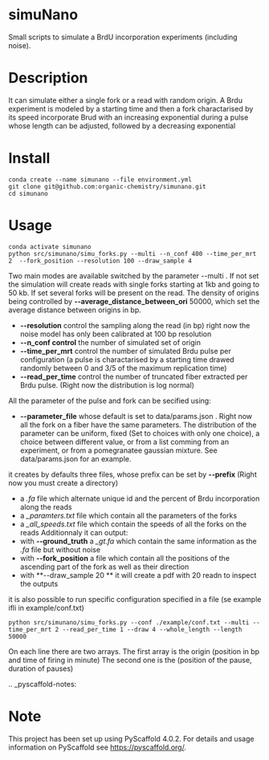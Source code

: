 
simuNano
========
Small scripts to simulate a BrdU incorporation experiments (including noise).

Description
===========

It can simulate either a single fork or a read with random origin.
A Brdu experiment is modeled by a starting time and then a fork charactarised
by its speed incorporate Brud with an increasing exponential during a pulse whose
length can be adjusted, followed by a decreasing exponential


Install
===========
```
conda create --name simunano --file environment.yml
git clone git@github.com:organic-chemistry/simunano.git
cd simunano
```

Usage
===========
```
conda activate simunano
python src/simunano/simu_forks.py --multi --n_conf 400 --time_per_mrt 2  --fork_position --resolution 100 --draw_sample 4
```

Two main modes are available switched by the parameter --multi .
If not set the simulation will create reads with single forks starting at 1kb and going to
50 kb.
If set several forks will be present on the read. The density of origins being controlled
by **--average_distance_between_ori** 50000, which set the average distance between origins in bp.


 * **--resolution** control the sampling along the read (in bp) right now the noise model has only been calibrated at 100 bp resolution
 * **--n_conf control** the number of simulated set of origin
 * **--time_per_mrt** control the number of simulated Brdu pulse per configuration (a pulse is charactarised by a starting time drawed randomly between 0 and 3/5 of the maximum replication time)
 * **--read_per_time** control the number of truncated fiber extracted per Brdu pulse. (Right now the distribution is log normal)

All the parameter of the pulse and fork can be secified  using:
 * **--parameter_file** whose default is set to data/params.json . Right now all the fork on a fiber have the same parameters.
The distribution of the parameter can be uniform, fixed (Set to choices with only one choice), a choice between different value,
or from a list comming from an experiment, or from a pomegranatee gaussian mixture. See data/params.json for an example.



it creates by defaults three files, whose prefix can be set by **--prefix** (Right now you must create a directory)
  * a *.fa* file which alternate unique id and the percent of Brdu incorporation along the reads
  * a  *_paramters.txt* file which contain all the parameters of the forks
  * a  *_all_speeds.txt* file which contain the speeds of all the forks on the reads
Additionnaly it can output:
  * with **--ground_truth** a *_gt.fa* which contain the same information as the *.fa* file but without noise
  * with **--fork_position** a file which contain all the positions of the ascending part of the fork as well as their direction
  * with **--draw_sample 20 ** it will create a pdf with 20 readn to inspect the outputs


it is also possible to run specific configuration specified in a file (se example ifli in example/conf.txt)
```
python src/simunano/simu_forks.py --conf ./example/conf.txt --multi --time_per_mrt 2 --read_per_time 1 --draw 4 --whole_length --length 50000
```
On each line there are two arrays. The first array is the origin (position in bp and time of firing in minute)
The second one is the (position of the pause, duration of pauses)

.. _pyscaffold-notes:

Note
====

This project has been set up using PyScaffold 4.0.2. For details and usage
information on PyScaffold see https://pyscaffold.org/.
